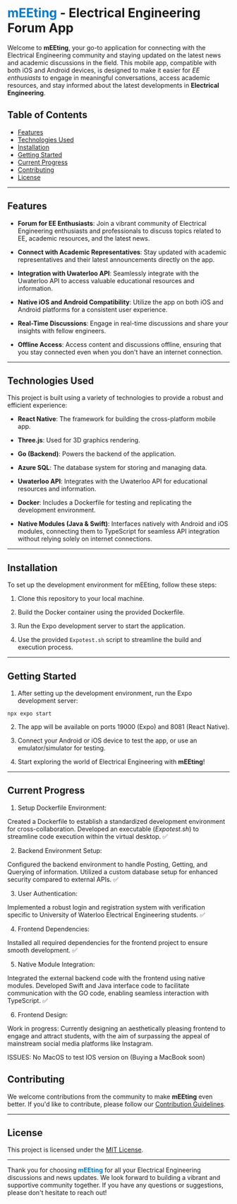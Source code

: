 # <span style="color: #007acc;">mEEting</span> - <span style="font-weight: bold;">Electrical Engineering Forum App</span>

Welcome to <span style="font-weight: bold;">mEEting</span>, your go-to application for connecting with the Electrical Engineering community and staying updated on the latest news and academic discussions in the field. This mobile app, compatible with both iOS and Android devices, is designed to make it easier for <span style="font-style: italic;">EE enthusiasts</span> to engage in meaningful conversations, access academic resources, and stay informed about the latest developments in <span style="font-weight: bold;">Electrical Engineering</span>.

## Table of Contents
- [Features](#features)
- [Technologies Used](#technologies-used)
- [Installation](#installation)
- [Getting Started](#getting-started)
- [Current Progress](#current-progress)
- [Contributing](#contributing)
- [License](#license)

---

## Features

- **Forum for EE Enthusiasts**: Join a vibrant community of Electrical Engineering enthusiasts and professionals to discuss topics related to EE, academic resources, and the latest news.

- **Connect with Academic Representatives**: Stay updated with academic representatives and their latest announcements directly on the app.

- **Integration with Uwaterloo API**: Seamlessly integrate with the Uwaterloo API to access valuable educational resources and information.

- **Native iOS and Android Compatibility**: Utilize the app on both iOS and Android platforms for a consistent user experience.

- **Real-Time Discussions**: Engage in real-time discussions and share your insights with fellow engineers.

- **Offline Access**: Access content and discussions offline, ensuring that you stay connected even when you don't have an internet connection.

---

## Technologies Used

This project is built using a variety of technologies to provide a robust and efficient experience:

- **React Native**: The framework for building the cross-platform mobile app.

- **Three.js**: Used for 3D graphics rendering.

- **Go (Backend)**: Powers the backend of the application.

- **Azure SQL**: The database system for storing and managing data.

- **Uwaterloo API**: Integrates with the Uwaterloo API for educational resources and information.

- **Docker**: Includes a Dockerfile for testing and replicating the development environment.

- **Native Modules (Java & Swift)**: Interfaces natively with Android and iOS modules, connecting them to TypeScript for seamless API integration without relying solely on internet connections.

---

## Installation

To set up the development environment for mEEting, follow these steps:

1. Clone this repository to your local machine.

2. Build the Docker container using the provided Dockerfile.

3. Run the Expo development server to start the application.

4. Use the provided `Expotest.sh` script to streamline the build and execution process.

---

## Getting Started

1. After setting up the development environment, run the Expo development server:
```
npx expo start
```

2. The app will be available on ports 19000 (Expo) and 8081 (React Native).

3. Connect your Android or iOS device to test the app, or use an emulator/simulator for testing.

4. Start exploring the world of Electrical Engineering with <span style="font-weight: bold;">mEEting</span>!

---

## Current Progress
1. Setup Dockerfile Environment:

Created a Dockerfile to establish a standardized development environment for cross-collaboration.
Developed an executable (<span style="font-style: italic;">Expotest.sh</span>) to streamline code execution within the virtual desktop.
✅

2. Backend Environment Setup:

Configured the backend environment to handle Posting, Getting, and Querying of information.
Utilized a custom database setup for enhanced security compared to external APIs.
✅

3. User Authentication:

Implemented a robust login and registration system with verification specific to University of Waterloo Electrical Engineering students.
✅

4. Frontend Dependencies:

Installed all required dependencies for the frontend project to ensure smooth development.
✅

5. Native Module Integration:

Integrated the external backend code with the frontend using native modules.
Developed Swift and Java interface code to facilitate communication with the GO code, enabling seamless interaction with TypeScript.
✅

6. Frontend Design:

Work in progress: Currently designing an aesthetically pleasing frontend to engage and attract students, with the aim of surpassing the appeal of mainstream social media platforms like Instagram.

ISSUES: No MacOS to test IOS version on (Buying a MacBook soon)

## Contributing

We welcome contributions from the community to make <span style="font-weight: bold;">mEEting</span> even better. If you'd like to contribute, please follow our [Contribution Guidelines](CONTRIBUTING.md).

---

## License

This project is licensed under the [MIT License](LICENSE.md).

---

Thank you for choosing <span style="font-weight: bold; color: #007acc;">mEEting</span> for all your Electrical Engineering discussions and news updates. We look forward to building a vibrant and supportive community together. If you have any questions or suggestions, please don't hesitate to reach out!
